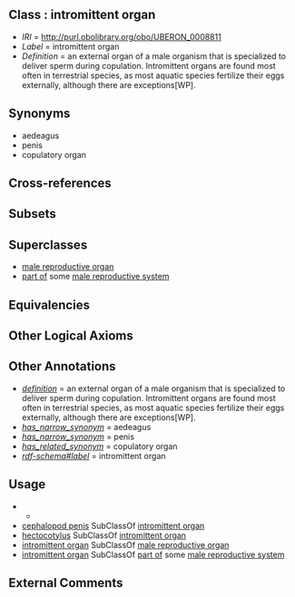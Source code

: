 
## Class : intromittent organ

 * *IRI* = http://purl.obolibrary.org/obo/UBERON_0008811
 * *Label* = intromittent organ
 * *Definition* = an external organ of a male organism that is specialized to deliver sperm during copulation. Intromittent organs are found most often in terrestrial species, as most aquatic species fertilize their eggs externally, although there are exceptions[WP].

## Synonyms

 * aedeagus
 * penis
 * copulatory organ

## Cross-references


## Subsets


## Superclasses

 * [male reproductive organ](../../UBERON/35/UBERON_0003135.md)
 * [part of](../../BFO/50/BFO_0000050.md) some [male reproductive system](../../UBERON/79/UBERON_0000079.md)

## Equivalencies


## Other Logical Axioms


## Other Annotations

 * *[definition](../../IAO/15/IAO_0000115.md)* = an external organ of a male organism that is specialized to deliver sperm during copulation. Intromittent organs are found most often in terrestrial species, as most aquatic species fertilize their eggs externally, although there are exceptions[WP].
 * *[has_narrow_synonym](../../ym/oboInOwl#hasNarrowSynonym.md)* = aedeagus
 * *[has_narrow_synonym](../../ym/oboInOwl#hasNarrowSynonym.md)* = penis
 * *[has_related_synonym](../../ym/oboInOwl#hasRelatedSynonym.md)* = copulatory organ
 * *[rdf-schema#label](../../el/rdf-schema#label.md)* = intromittent organ

## Usage

 * -
 * [cephalopod penis](../../CEPH/96/CEPH_0000196.md) SubClassOf [intromittent organ](../../UBERON/11/UBERON_0008811.md)
 * [hectocotylus](../../CEPH/30/CEPH_0000130.md) SubClassOf [intromittent organ](../../UBERON/11/UBERON_0008811.md)
 * [intromittent organ](../../UBERON/11/UBERON_0008811.md) SubClassOf [male reproductive organ](../../UBERON/35/UBERON_0003135.md)
 * [intromittent organ](../../UBERON/11/UBERON_0008811.md) SubClassOf [part of](../../BFO/50/BFO_0000050.md) some [male reproductive system](../../UBERON/79/UBERON_0000079.md)

## External Comments

